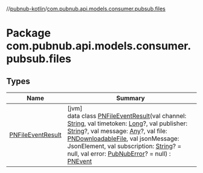 //[pubnub-kotlin](../../index.md)/[com.pubnub.api.models.consumer.pubsub.files](index.md)

# Package com.pubnub.api.models.consumer.pubsub.files

## Types

| Name | Summary |
|---|---|
| [PNFileEventResult](-p-n-file-event-result/index.md) | [jvm]<br>data class [PNFileEventResult](-p-n-file-event-result/index.md)(val channel: [String](https://kotlinlang.org/api/latest/jvm/stdlib/kotlin/-string/index.html), val timetoken: [Long](https://kotlinlang.org/api/latest/jvm/stdlib/kotlin/-long/index.html)?, val publisher: [String](https://kotlinlang.org/api/latest/jvm/stdlib/kotlin/-string/index.html)?, val message: [Any](https://kotlinlang.org/api/latest/jvm/stdlib/kotlin/-any/index.html)?, val file: [PNDownloadableFile](../com.pubnub.api.models.consumer.files/-p-n-downloadable-file/index.md), val jsonMessage: JsonElement, val subscription: [String](https://kotlinlang.org/api/latest/jvm/stdlib/kotlin/-string/index.html)? = null, val error: [PubNubError](../com.pubnub.api/-pub-nub-error/index.md)? = null) : [PNEvent](../com.pubnub.api.models.consumer.pubsub/-p-n-event/index.md) |

